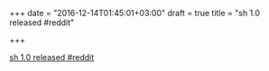 +++
date = "2016-12-14T01:45:01+03:00"
draft = true
title = "sh 1.0 released  #reddit"

+++

<p><a href="https://t.co/7nt5GH1INZ">sh 1.0 released  #reddit</a></p>
